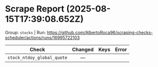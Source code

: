 # Scrape Report (2025-08-15T17:39:08.652Z)

Group: `stocks`  |  Run: https://github.com/AlbertoRoca96/scraping-checks-scheduler/actions/runs/16995722103

| Check | Changed | Keys | Error |
|---|:---:|:--|:--|
| `stock_ntdoy_global_quote` | — |  |  |
